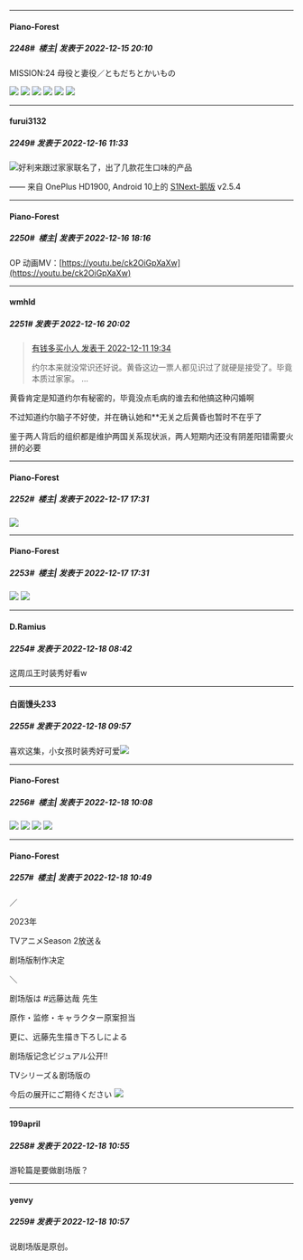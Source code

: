 

*****

####  Piano-Forest  
##### 2248#         楼主| 发表于 2022-12-15 20:10

MISSION:24 母役と妻役／ともだちとかいもの

<img src="https://p.sda1.dev/8/d8fc37393e89aaba5ff71ae31fa308e0/episode24_1.jpg" referrerpolicy="no-referrer">
<img src="https://p.sda1.dev/8/dddc618945e05e3f5f4e581f5c7c6572/episode24_2.jpg" referrerpolicy="no-referrer">
<img src="https://p.sda1.dev/8/d4a4ccb89890c5c8383f1461cc092508/episode24_3.jpg" referrerpolicy="no-referrer">
<img src="https://p.sda1.dev/8/bbe15de1113919bb61ec79da5610ff65/episode24_4.jpg" referrerpolicy="no-referrer">
<img src="https://p.sda1.dev/8/cb02823f71d82cdc032b9dde16aa9d5a/episode24_5.jpg" referrerpolicy="no-referrer">
<img src="https://p.sda1.dev/8/25ecd62d3fb03fb22033339b71e93edc/episode24_6.jpg" referrerpolicy="no-referrer">



*****

####  furui3132  
##### 2249#       发表于 2022-12-16 11:33

<img src="https://static.saraba1st.com/image/smiley/face2017/067.png" referrerpolicy="no-referrer">好利来跟过家家联名了，出了几款花生口味的产品

—— 来自 OnePlus HD1900, Android 10上的 [S1Next-鹅版](https://github.com/ykrank/S1-Next/releases) v2.5.4



*****

####  Piano-Forest  
##### 2250#         楼主| 发表于 2022-12-16 18:16

OP 动画MV：[https://youtu.be/ck2OiGpXaXw](https://youtu.be/ck2OiGpXaXw)



*****

####  wmhld  
##### 2251#       发表于 2022-12-16 20:02

<blockquote><a href="httphttps://bbs.saraba1st.com/2b/forum.php?mod=redirect&amp;goto=findpost&amp;pid=58891421&amp;ptid=1991297" target="_blank">有钱多买小人 发表于 2022-12-11 19:34</a>

约尔本来就没常识还好说。黄昏这边一票人都见识过了就硬是接受了。毕竟本质过家家。 ...</blockquote>
黄昏肯定是知道约尔有秘密的，毕竟没点毛病的谁去和他搞这种闪婚啊

不过知道约尔脑子不好使，并在确认她和**无关之后黄昏也暂时不在乎了

鉴于两人背后的组织都是维护两国关系现状派，两人短期内还没有阴差阳错需要火拼的必要



*****

####  Piano-Forest  
##### 2252#         楼主| 发表于 2022-12-17 17:31

<img src="https://p.sda1.dev/8/f4884c08966652c1cf02533840288f2b/20221217_095701.jpg" referrerpolicy="no-referrer">

*****

####  Piano-Forest  
##### 2253#         楼主| 发表于 2022-12-17 17:31

<img src="https://p.sda1.dev/8/a86aa2ddb1cc05a943ea34e8560ffb35/20221217_172553.jpg" referrerpolicy="no-referrer">
<img src="https://p.sda1.dev/8/9702c41f4a9cf85372d9e719f7b1996e/20221217_172602.jpg" referrerpolicy="no-referrer">



*****

####  D.Ramius  
##### 2254#       发表于 2022-12-18 08:42

这周瓜王时装秀好看w



*****

####  白面馒头233  
##### 2255#       发表于 2022-12-18 09:57

喜欢这集，小女孩时装秀好可爱<img src="https://static.saraba1st.com/image/smiley/face2017/075.png" referrerpolicy="no-referrer">



*****

####  Piano-Forest  
##### 2256#         楼主| 发表于 2022-12-18 10:08

<img src="https://p.sda1.dev/8/405b7453deb4268acecbae79711518ee/20221218_100811.jpg" referrerpolicy="no-referrer">
<img src="https://p.sda1.dev/8/a673feff599fb7b6e769d9e3ee7c9b43/20221218_100809.jpg" referrerpolicy="no-referrer">
<img src="https://p.sda1.dev/8/ce699457b6668622ccdfed70d4727ed1/20221218_100813.jpg" referrerpolicy="no-referrer">
<img src="https://p.sda1.dev/8/ceae8fcea19e895ab2229dd0834754d5/20221218_100815.jpg" referrerpolicy="no-referrer">



*****

####  Piano-Forest  
##### 2257#         楼主| 发表于 2022-12-18 10:49

／

2023年

TVアニメSeason 2放送＆

剧场版制作决定

＼

剧场版は #远藤达哉 先生

原作・监修・キャラクター原案担当

更に、远藤先生描き下ろしによる

剧场版记念ビジュアル公开‼️

TVシリーズ＆剧场版の

今后の展开にご期待ください
<img src="https://p.sda1.dev/8/7cf6e7a6537b92606d425cf8ecec09ca/20221218_104905.jpg" referrerpolicy="no-referrer">



*****

####  199april  
##### 2258#       发表于 2022-12-18 10:55

游轮篇是要做剧场版？

*****

####  yenvy  
##### 2259#       发表于 2022-12-18 10:57

说剧场版是原创。

